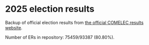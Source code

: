 # 2025 election results

Backup of official election results from [the official COMELEC results website](https://2025electionresults.comelec.gov.ph).






































Number of ERs in repository: 75459/93387 (80.80%).
